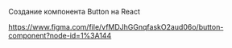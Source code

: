 Создание компонента Button на React

https://www.figma.com/file/vfMDJhGGnqfaskO2aud06o/button-component?node-id=1%3A144

